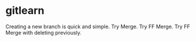 # gitlearn
Creating a new branch is quick and simple.
Try Merge.
Try FF Merge.
Try FF Merge with deleting previously.

